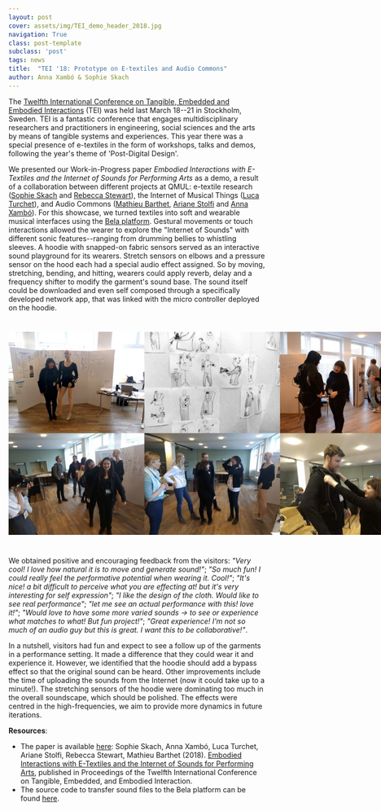 ```yaml
---
layout: post
cover: assets/img/TEI_demo_header_2018.jpg
navigation: True
class: post-template
subclass: 'post'
tags: news
title:  "TEI '18: Prototype on E-textiles and Audio Commons"
author: Anna Xambó & Sophie Skach
---
```


The [Twelfth International Conference on Tangible, Embedded and Embodied Interactions](https://tei.acm.org/2018/) (TEI) was held last March 18--21 in Stockholm, Sweden. TEI is a fantastic conference that engages multidisciplinary researchers and practitioners in engineering, social sciences and the arts by means of tangible systems and experiences. This year there was a special presence of e-textiles in the form of workshops, talks and demos, following the year's theme of 'Post-Digital Design'.

We presented our Work-in-Progress paper _Embodied Interactions with E-Textiles and the Internet of Sounds for Performing Arts_ as a demo, a result of a collaboration between different projects at QMUL: e-textile research ([Sophie Skach](http://www.sophieskach.com/) and [Rebecca Stewart](http://theleadingzero.com/)), the Internet of Musical Things ([Luca Turchet](http://www.lucaturchet.it/)), and Audio Commons ([Mathieu Barthet](http://www.eecs.qmul.ac.uk/profiles/barthetmathieu.html), [Ariane Stolfi](http://www.ariane.stolfi.org/) and [Anna Xambó](http://annaxambo.me)).
For this showcase, we turned textiles into soft and wearable musical interfaces using the [Bela platform](https://bela.io/). Gestural movements or touch interactions allowed the wearer to explore the "Internet of Sounds" with different sonic features--ranging from drumming bellies to whistling sleeves.
A hoodie with snapped-on fabric sensors served as an interactive sound playground for its wearers. Stretch sensors on elbows and a pressure sensor on the hood each had a special audio effect assigned. So by moving, stretching, bending, and hitting, wearers could apply reverb, delay and a frequency shifter to modify the garment's sound base. The sound itself could be downloaded and even self composed through a specifically developed network app, that was linked with the micro controller deployed on the hoodie.


<a href="/assets/files/TEI18demo_72.jpg" target="blank"><img style="margin:auto;margin-bottom:25px;margin-top:25px;max-width:800px;" class="img-responsive" src="/assets/files/TEI_demo_2018.jpg" alt="TEI 2018 demo">
</a>

We obtained positive and encouraging feedback from the visitors: _"Very cool! I love how natural it is to move and generate sound!"_; _"So much fun! I could really feel the performative potential when wearing it. Cool!"_; _"It's nice! a bit difficult to perceive what you are effecting at! but it's very interesting for self expression"_; _"I like the design of the cloth. Would like to see real performance"_; _"let me see an actual performance with this! love it!"_; _"Would love to have some more varied sounds -> to see or experience what matches to what! But fun project!"_; _"Great experience! I'm not so much of an audio guy but this is great. I want this to be collaborative!"_.

In a nutshell, visitors had fun and expect to see a follow up of the garments in a performance setting. It made a difference that they could wear it and experience it. However, we identified that the hoodie should add a bypass effect so that the original sound can be heard. Other improvements include the time of uploading the sounds from the Internet (now it could take up to a minute!).
The stretching sensors of the hoodie were dominating too much in the overall soundscape, which should be polished. The effects were centred in the high-frequencies, we aim to provide more dynamics in future iterations.

**Resources**:

* The paper is available [here](https://dl.acm.org/citation.cfm?doid=3173225.3173272): Sophie Skach, Anna Xambó, Luca Turchet, Ariane Stolfi, Rebecca Stewart, Mathieu Barthet (2018). [Embodied Interactions with E-Textiles and the Internet of Sounds for Performing Arts](https://dl.acm.org/citation.cfm?doid=3173225.3173272), published in Proceedings of the Twelfth International Conference on Tangible, Embedded, and Embodied Interaction.
* The source code to transfer sound files to the Bela platform can be found [here](https://github.com/AudioCommons/embedded-audiocommons).
